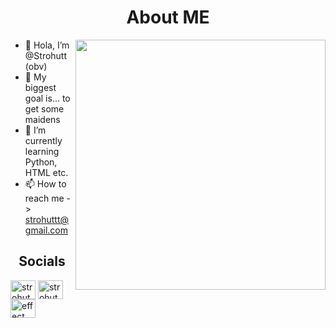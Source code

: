 <h1 align="center">About ME</h1>


<img src="https://i.imgur.com/R3VNpeU.png" align="right" width="400" height="400" alt=""/>

- 👋 Hola, I’m @Strohutt (obv)
- 👀 My biggest goal is... to get some maidens
- 🌱 I’m currently learning Python, HTML etc.
- 📫 How to reach me -> strohuttt@gmail.com

<h2 align="center">Socials</h2>

<p align="left">
<a href="https://twitter.com/strohut_" target="blank"><img align="center" src="https://raw.githubusercontent.com/rahuldkjain/github-profile-readme-generator/master/src/images/icons/Social/twitter.svg" alt="strohut_" height="30" width="40" /></a>
<a href="https://www.youtube.com/c/strohut" target="blank"><img align="center" src="https://raw.githubusercontent.com/rahuldkjain/github-profile-readme-generator/master/src/images/icons/Social/youtube.svg" alt="strohut" height="30" width="40" /></a>
<a href="https://discord.gg/ttHTYxNxuB" target="blank"><img align="center" src="https://raw.githubusercontent.com/rahuldkjain/github-profile-readme-generator/master/src/images/icons/Social/discord.svg" alt="effect" height="30" width="40" /></a>
</p>
